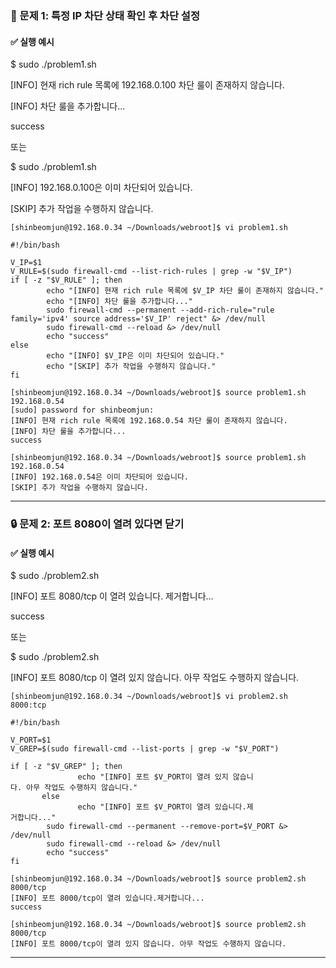 ### **🧪 문제 1: 특정 IP 차단 상태 확인 후 차단 설정**

#### **✅ 실행 예시**

$ sudo ./problem1.sh

\[INFO\] 현재 rich rule 목록에 192.168.0.100 차단 룰이 존재하지 않습니다.

\[INFO\] 차단 룰을 추가합니다...

success

또는

$ sudo ./problem1.sh

\[INFO\] 192.168.0.100은 이미 차단되어 있습니다.

\[SKIP\] 추가 작업을 수행하지 않습니다.
```
[shinbeomjun@192.168.0.34 ~/Downloads/webroot]$ vi problem1.sh

#!/bin/bash

V_IP=$1
V_RULE=$(sudo firewall-cmd --list-rich-rules | grep -w "$V_IP")
if [ -z "$V_RULE" ]; then
        echo "[INFO] 현재 rich rule 목록에 $V_IP 차단 룰이 존재하지 않습니다."
        echo "[INFO] 차단 룰을 추가합니다..."
        sudo firewall-cmd --permanent --add-rich-rule="rule family='ipv4' source address='$V_IP' reject" &> /dev/null
        sudo firewall-cmd --reload &> /dev/null
        echo "success"
else
        echo "[INFO] $V_IP은 이미 차단되어 있습니다."
        echo "[SKIP] 추가 작업을 수행하지 않습니다."
fi

[shinbeomjun@192.168.0.34 ~/Downloads/webroot]$ source problem1.sh 192.168.0.54
[sudo] password for shinbeomjun: 
[INFO] 현재 rich rule 목록에 192.168.0.54 차단 룰이 존재하지 않습니다.
[INFO] 차단 룰을 추가합니다...
success

[shinbeomjun@192.168.0.34 ~/Downloads/webroot]$ source problem1.sh 192.168.0.54
[INFO] 192.168.0.54은 이미 차단되어 있습니다.
[SKIP] 추가 작업을 수행하지 않습니다.
```
---

### **🔒 문제 2: 포트 8080이 열려 있다면 닫기**

#### **✅ 실행 예시**

$ sudo ./problem2.sh

\[INFO\] 포트 8080/tcp 이 열려 있습니다. 제거합니다...

success

또는

$ sudo ./problem2.sh

\[INFO\] 포트 8080/tcp 이 열려 있지 않습니다. 아무 작업도 수행하지 않습니다.

```
[shinbeomjun@192.168.0.34 ~/Downloads/webroot]$ vi problem2.sh 8000:tcp

#!/bin/bash

V_PORT=$1
V_GREP=$(sudo firewall-cmd --list-ports | grep -w "$V_PORT")

if [ -z "$V_GREP" ]; then
               echo "[INFO] 포트 $V_PORT이 열려 있지 않습니
다. 아무 작업도 수행하지 않습니다."
       else
               echo "[INFO] 포트 $V_PORT이 열려 있습니다.제
거합니다..."
        sudo firewall-cmd --permanent --remove-port=$V_PORT &> /dev/null
        sudo firewall-cmd --reload &> /dev/null
        echo "success"
fi

[shinbeomjun@192.168.0.34 ~/Downloads/webroot]$ source problem2.sh 8000/tcp
[INFO] 포트 8000/tcp이 열려 있습니다.제거합니다...
success

[shinbeomjun@192.168.0.34 ~/Downloads/webroot]$ source problem2.sh 8000/tcp
[INFO] 포트 8000/tcp이 열려 있지 않습니다. 아무 작업도 수행하지 않습니다.
```
---

